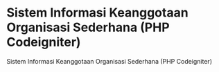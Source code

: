 # Sistem Informasi Keanggotaan Organisasi Sederhana (PHP Codeigniter)
 Sistem Informasi Keanggotaan Organisasi Sederhana (PHP Codeigniter)

